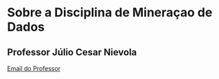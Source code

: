# Sobre a Disciplina de Mineraçao de Dados

## Professor Júlio Cesar Nievola

[Email do Professor](mailto:nievola@ppgia.pucpr.br)